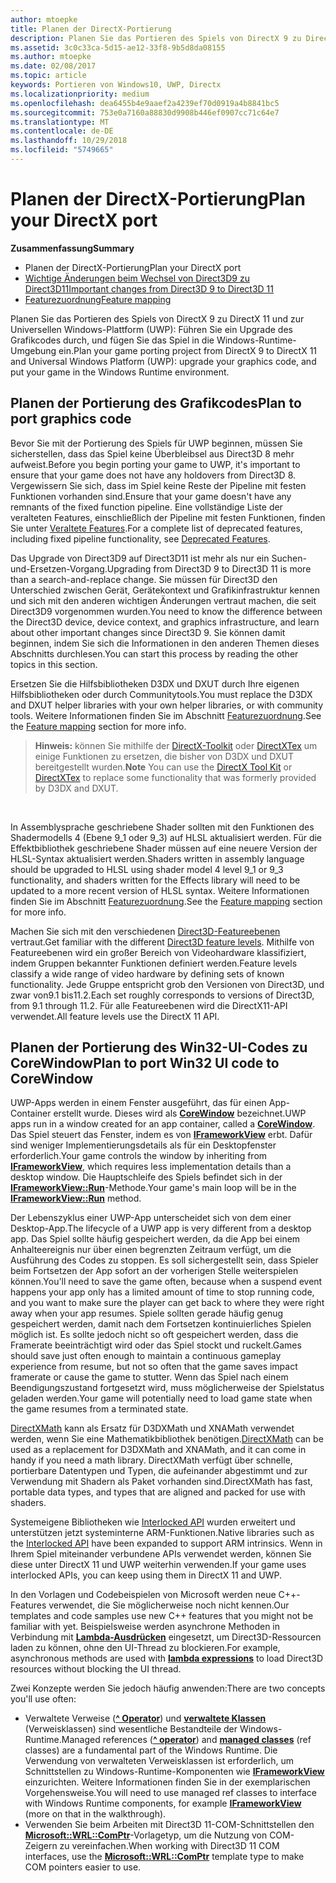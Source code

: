 ```yaml
---
author: mtoepke
title: Planen der DirectX-Portierung
description: Planen Sie das Portieren des Spiels von DirectX 9 zu DirectX 11 und zur Universellen Windows-Plattform (UWP) - Führen Sie ein Upgrade des Grafikcodes durch, und fügen Sie das Spiel in die Windows-Runtime-Umgebung ein.
ms.assetid: 3c0c33ca-5d15-ae12-33f8-9b5d8da08155
ms.author: mtoepke
ms.date: 02/08/2017
ms.topic: article
keywords: Portieren von Windows10, UWP, Directx
ms.localizationpriority: medium
ms.openlocfilehash: dea6455b4e9aaef2a4239ef70d0919a4b8841bc5
ms.sourcegitcommit: 753e0a7160a88830d9908b446ef0907cc71c64e7
ms.translationtype: MT
ms.contentlocale: de-DE
ms.lasthandoff: 10/29/2018
ms.locfileid: "5749665"
---
```

# <a name="plan-your-directx-port"></a><span data-ttu-id="e3907-104">Planen der DirectX-Portierung</span><span class="sxs-lookup"><span data-stu-id="e3907-104">Plan your DirectX port</span></span>



**<span data-ttu-id="e3907-105">Zusammenfassung</span><span class="sxs-lookup"><span data-stu-id="e3907-105">Summary</span></span>**

-   <span data-ttu-id="e3907-106">Planen der DirectX-Portierung</span><span class="sxs-lookup"><span data-stu-id="e3907-106">Plan your DirectX port</span></span>
-   [<span data-ttu-id="e3907-107">Wichtige Änderungen beim Wechsel von Direct3D9 zu Direct3D11</span><span class="sxs-lookup"><span data-stu-id="e3907-107">Important changes from Direct3D 9 to Direct3D 11</span></span>](understand-direct3d-11-1-concepts.md)
-   [<span data-ttu-id="e3907-108">Featurezuordnung</span><span class="sxs-lookup"><span data-stu-id="e3907-108">Feature mapping</span></span>](feature-mapping.md)


<span data-ttu-id="e3907-109">Planen Sie das Portieren des Spiels von DirectX 9 zu DirectX 11 und zur Universellen Windows-Plattform (UWP): Führen Sie ein Upgrade des Grafikcodes durch, und fügen Sie das Spiel in die Windows-Runtime-Umgebung ein.</span><span class="sxs-lookup"><span data-stu-id="e3907-109">Plan your game porting project from DirectX 9 to DirectX 11 and Universal Windows Platform (UWP): upgrade your graphics code, and put your game in the Windows Runtime environment.</span></span>

## <a name="plan-to-port-graphics-code"></a><span data-ttu-id="e3907-110">Planen der Portierung des Grafikcodes</span><span class="sxs-lookup"><span data-stu-id="e3907-110">Plan to port graphics code</span></span>


<span data-ttu-id="e3907-111">Bevor Sie mit der Portierung des Spiels für UWP beginnen, müssen Sie sicherstellen, dass das Spiel keine Überbleibsel aus Direct3D 8 mehr aufweist.</span><span class="sxs-lookup"><span data-stu-id="e3907-111">Before you begin porting your game to UWP, it's important to ensure that your game does not have any holdovers from Direct3D 8.</span></span> <span data-ttu-id="e3907-112">Vergewissern Sie sich, dass im Spiel keine Reste der Pipeline mit festen Funktionen vorhanden sind.</span><span class="sxs-lookup"><span data-stu-id="e3907-112">Ensure that your game doesn't have any remnants of the fixed function pipeline.</span></span> <span data-ttu-id="e3907-113">Eine vollständige Liste der veralteten Features, einschließlich der Pipeline mit festen Funktionen, finden Sie unter [Veraltete Features](https://msdn.microsoft.com/library/windows/desktop/cc308047).</span><span class="sxs-lookup"><span data-stu-id="e3907-113">For a complete list of deprecated features, including fixed pipeline functionality, see [Deprecated Features](https://msdn.microsoft.com/library/windows/desktop/cc308047).</span></span>

<span data-ttu-id="e3907-114">Das Upgrade von Direct3D9 auf Direct3D11 ist mehr als nur ein Suchen-und-Ersetzen-Vorgang.</span><span class="sxs-lookup"><span data-stu-id="e3907-114">Upgrading from Direct3D 9 to Direct3D 11 is more than a search-and-replace change.</span></span> <span data-ttu-id="e3907-115">Sie müssen für Direct3D den Unterschied zwischen Gerät, Gerätekontext und Grafikinfrastruktur kennen und sich mit den anderen wichtigen Änderungen vertraut machen, die seit Direct3D9 vorgenommen wurden.</span><span class="sxs-lookup"><span data-stu-id="e3907-115">You need to know the difference between the Direct3D device, device context, and graphics infrastructure, and learn about other important changes since Direct3D 9.</span></span> <span data-ttu-id="e3907-116">Sie können damit beginnen, indem Sie sich die Informationen in den anderen Themen dieses Abschnitts durchlesen.</span><span class="sxs-lookup"><span data-stu-id="e3907-116">You can start this process by reading the other topics in this section.</span></span>

<span data-ttu-id="e3907-117">Ersetzen Sie die Hilfsbibliotheken D3DX und DXUT durch Ihre eigenen Hilfsbibliotheken oder durch Communitytools.</span><span class="sxs-lookup"><span data-stu-id="e3907-117">You must replace the D3DX and DXUT helper libraries with your own helper libraries, or with community tools.</span></span> <span data-ttu-id="e3907-118">Weitere Informationen finden Sie im Abschnitt [Featurezuordnung](feature-mapping.md).</span><span class="sxs-lookup"><span data-stu-id="e3907-118">See the [Feature mapping](feature-mapping.md) section for more info.</span></span>

> <span data-ttu-id="e3907-119">**Hinweis:**  können Sie mithilfe der [DirectX-Toolkit](http://go.microsoft.com/fwlink/p/?LinkID=248929) oder [DirectXTex](http://go.microsoft.com/fwlink/p/?LinkID=248926) um einige Funktionen zu ersetzen, die bisher von D3DX und DXUT bereitgestellt wurden.</span><span class="sxs-lookup"><span data-stu-id="e3907-119">**Note** You can use the [DirectX Tool Kit](http://go.microsoft.com/fwlink/p/?LinkID=248929) or [DirectXTex](http://go.microsoft.com/fwlink/p/?LinkID=248926) to replace some functionality that was formerly provided by D3DX and DXUT.</span></span>

 

<span data-ttu-id="e3907-120">In Assemblysprache geschriebene Shader sollten mit den Funktionen des Shadermodells 4 (Ebene 9_1 oder 9_3) auf HLSL aktualisiert werden. Für die Effektbibliothek geschriebene Shader müssen auf eine neuere Version der HLSL-Syntax aktualisiert werden.</span><span class="sxs-lookup"><span data-stu-id="e3907-120">Shaders written in assembly language should be upgraded to HLSL using shader model 4 level 9\_1 or 9\_3 functionality, and shaders written for the Effects library will need to be updated to a more recent version of HLSL syntax.</span></span> <span data-ttu-id="e3907-121">Weitere Informationen finden Sie im Abschnitt [Featurezuordnung](feature-mapping.md).</span><span class="sxs-lookup"><span data-stu-id="e3907-121">See the [Feature mapping](feature-mapping.md) section for more info.</span></span>

<span data-ttu-id="e3907-122">Machen Sie sich mit den verschiedenen [Direct3D-Featureebenen](https://msdn.microsoft.com/library/windows/desktop/ff476876) vertraut.</span><span class="sxs-lookup"><span data-stu-id="e3907-122">Get familiar with the different [Direct3D feature levels](https://msdn.microsoft.com/library/windows/desktop/ff476876).</span></span> <span data-ttu-id="e3907-123">Mithilfe von Featureebenen wird ein großer Bereich von Videohardware klassifiziert, indem Gruppen bekannter Funktionen definiert werden.</span><span class="sxs-lookup"><span data-stu-id="e3907-123">Feature levels classify a wide range of video hardware by defining sets of known functionality.</span></span> <span data-ttu-id="e3907-124">Jede Gruppe entspricht grob den Versionen von Direct3D, und zwar von9.1 bis11.2.</span><span class="sxs-lookup"><span data-stu-id="e3907-124">Each set roughly corresponds to versions of Direct3D, from 9.1 through 11.2.</span></span> <span data-ttu-id="e3907-125">Für alle Featureebenen wird die DirectX11-API verwendet.</span><span class="sxs-lookup"><span data-stu-id="e3907-125">All feature levels use the DirectX 11 API.</span></span>

## <a name="plan-to-port-win32-ui-code-to-corewindow"></a><span data-ttu-id="e3907-126">Planen der Portierung des Win32-UI-Codes zu CoreWindow</span><span class="sxs-lookup"><span data-stu-id="e3907-126">Plan to port Win32 UI code to CoreWindow</span></span>


<span data-ttu-id="e3907-127">UWP-Apps werden in einem Fenster ausgeführt, das für einen App-Container erstellt wurde. Dieses wird als [**CoreWindow**](https://msdn.microsoft.com/library/windows/apps/br208225) bezeichnet.</span><span class="sxs-lookup"><span data-stu-id="e3907-127">UWP apps run in a window created for an app container, called a [**CoreWindow**](https://msdn.microsoft.com/library/windows/apps/br208225).</span></span> <span data-ttu-id="e3907-128">Das Spiel steuert das Fenster, indem es von [**IFrameworkView**](https://msdn.microsoft.com/library/windows/apps/hh700478) erbt. Dafür sind weniger Implementierungsdetails als für ein Desktopfenster erforderlich.</span><span class="sxs-lookup"><span data-stu-id="e3907-128">Your game controls the window by inheriting from [**IFrameworkView**](https://msdn.microsoft.com/library/windows/apps/hh700478), which requires less implementation details than a desktop window.</span></span> <span data-ttu-id="e3907-129">Die Hauptschleife des Spiels befindet sich in der [**IFrameworkView::Run**](https://msdn.microsoft.com/library/windows/apps/hh700505)-Methode.</span><span class="sxs-lookup"><span data-stu-id="e3907-129">Your game's main loop will be in the [**IFrameworkView::Run**](https://msdn.microsoft.com/library/windows/apps/hh700505) method.</span></span>

<span data-ttu-id="e3907-130">Der Lebenszyklus einer UWP-App unterscheidet sich von dem einer Desktop-App.</span><span class="sxs-lookup"><span data-stu-id="e3907-130">The lifecycle of a UWP app is very different from a desktop app.</span></span> <span data-ttu-id="e3907-131">Das Spiel sollte häufig gespeichert werden, da die App bei einem Anhalteereignis nur über einen begrenzten Zeitraum verfügt, um die Ausführung des Codes zu stoppen. Es soll sichergestellt sein, dass Spieler beim Fortsetzen der App sofort an der vorherigen Stelle weiterspielen können.</span><span class="sxs-lookup"><span data-stu-id="e3907-131">You'll need to save the game often, because when a suspend event happens your app only has a limited amount of time to stop running code, and you want to make sure the player can get back to where they were right away when your app resumes.</span></span> <span data-ttu-id="e3907-132">Spiele sollten gerade häufig genug gespeichert werden, damit nach dem Fortsetzen kontinuierliches Spielen möglich ist. Es sollte jedoch nicht so oft gespeichert werden, dass die Framerate beeinträchtigt wird oder das Spiel stockt und ruckelt.</span><span class="sxs-lookup"><span data-stu-id="e3907-132">Games should save just often enough to maintain a continuous gameplay experience from resume, but not so often that the game saves impact framerate or cause the game to stutter.</span></span> <span data-ttu-id="e3907-133">Wenn das Spiel nach einem Beendigungszustand fortgesetzt wird, muss möglicherweise der Spielstatus geladen werden.</span><span class="sxs-lookup"><span data-stu-id="e3907-133">Your game will potentially need to load game state when the game resumes from a terminated state.</span></span>

<span data-ttu-id="e3907-134">[DirectXMath](https://msdn.microsoft.com/library/windows/desktop/ee415571) kann als Ersatz für D3DXMath und XNAMath verwendet werden, wenn Sie eine Mathematikbibliothek benötigen.</span><span class="sxs-lookup"><span data-stu-id="e3907-134">[DirectXMath](https://msdn.microsoft.com/library/windows/desktop/ee415571) can be used as a replacement for D3DXMath and XNAMath, and it can come in handy if you need a math library.</span></span> <span data-ttu-id="e3907-135">DirectXMath verfügt über schnelle, portierbare Datentypen und Typen, die aufeinander abgestimmt und zur Verwendung mit Shadern als Paket vorhanden sind.</span><span class="sxs-lookup"><span data-stu-id="e3907-135">DirectXMath has fast, portable data types, and types that are aligned and packed for use with shaders.</span></span>

<span data-ttu-id="e3907-136">Systemeigene Bibliotheken wie [Interlocked API](https://msdn.microsoft.com/library/windows/desktop/dd405529) wurden erweitert und unterstützen jetzt systeminterne ARM-Funktionen.</span><span class="sxs-lookup"><span data-stu-id="e3907-136">Native libraries such as the [Interlocked API](https://msdn.microsoft.com/library/windows/desktop/dd405529) have been expanded to support ARM intrinsics.</span></span> <span data-ttu-id="e3907-137">Wenn in Ihrem Spiel miteinander verbundene APIs verwendet werden, können Sie diese unter DirectX 11 und UWP weiterhin verwenden.</span><span class="sxs-lookup"><span data-stu-id="e3907-137">If your game uses interlocked APIs, you can keep using them in DirectX 11 and UWP.</span></span>

<span data-ttu-id="e3907-138">In den Vorlagen und Codebeispielen von Microsoft werden neue C++-Features verwendet, die Sie möglicherweise noch nicht kennen.</span><span class="sxs-lookup"><span data-stu-id="e3907-138">Our templates and code samples use new C++ features that you might not be familiar with yet.</span></span> <span data-ttu-id="e3907-139">Beispielsweise werden asynchrone Methoden in Verbindung mit [**Lambda-Ausdrücken**](https://msdn.microsoft.com/library/windows/apps/dd293608.aspx) eingesetzt, um Direct3D-Ressourcen laden zu können, ohne den UI-Thread zu blockieren.</span><span class="sxs-lookup"><span data-stu-id="e3907-139">For example, asynchronous methods are used with [**lambda expressions**](https://msdn.microsoft.com/library/windows/apps/dd293608.aspx) to load Direct3D resources without blocking the UI thread.</span></span>

<span data-ttu-id="e3907-140">Zwei Konzepte werden Sie jedoch häufig anwenden:</span><span class="sxs-lookup"><span data-stu-id="e3907-140">There are two concepts you'll use often:</span></span>

-   <span data-ttu-id="e3907-141">Verwaltete Verweise ([**^ Operator**](https://msdn.microsoft.com/library/windows/apps/yk97tc08.aspx)) und [**verwaltete Klassen**](https://msdn.microsoft.com/library/windows/apps/6w96b5h7.aspx) (Verweisklassen) sind wesentliche Bestandteile der Windows-Runtime.</span><span class="sxs-lookup"><span data-stu-id="e3907-141">Managed references ([**^ operator**](https://msdn.microsoft.com/library/windows/apps/yk97tc08.aspx)) and [**managed classes**](https://msdn.microsoft.com/library/windows/apps/6w96b5h7.aspx) (ref classes) are a fundamental part of the Windows Runtime.</span></span> <span data-ttu-id="e3907-142">Die Verwendung von verwalteten Verweisklassen ist erforderlich, um Schnittstellen zu Windows-Runtime-Komponenten wie [**IFrameworkView**](https://msdn.microsoft.com/library/windows/apps/hh700478) einzurichten. Weitere Informationen finden Sie in der exemplarischen Vorgehensweise.</span><span class="sxs-lookup"><span data-stu-id="e3907-142">You will need to use managed ref classes to interface with Windows Runtime components, for example [**IFrameworkView**](https://msdn.microsoft.com/library/windows/apps/hh700478) (more on that in the walkthrough).</span></span>
-   <span data-ttu-id="e3907-143">Verwenden Sie beim Arbeiten mit Direct3D 11-COM-Schnittstellen den [**Microsoft::WRL::ComPtr**](https://msdn.microsoft.com/library/windows/apps/br244983.aspx)-Vorlagetyp, um die Nutzung von COM-Zeigern zu vereinfachen.</span><span class="sxs-lookup"><span data-stu-id="e3907-143">When working with Direct3D 11 COM interfaces, use the [**Microsoft::WRL::ComPtr**](https://msdn.microsoft.com/library/windows/apps/br244983.aspx) template type to make COM pointers easier to use.</span></span>

 

 




